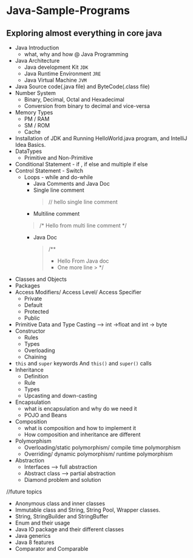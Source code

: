 # Java-Sample-Programs
## Exploring almost everything in core java
- Java Introduction
  - what, why and how @ Java Programming
- Java Architecture
  - Java development Kit `JDK`
  - Java Runtime Environment `JRE`
  - Java Virtual Machine `JVM`
- Java Source code(.java file) and ByteCode(.class file)
- Number System
  - Binary, Decimal, Octal and Hexadecimal
  - Conversion from binary to decimal and vice-versa
- Memory Types
  - PM / RAM
  - SM / ROM
  - Cache
- Installation of JDK and Running HelloWorld.java program, and IntelliJ Idea Basics.
- DataTypes
  - Primitive and Non-Primitive
- Conditional Statement - if , if else and multiple if else
- Control Statement - Switch
  - Loops - while and do-while
    - Java Comments and Java Doc
    - Single line comment
      > // hello single line comment
    - Multiline comment
    > /*
    >   Hello from
    >   multi line comment
    >   */
    - Java Doc
      > /**
      >  * Hello From Java doc
      >  * One more line
           >  */
- Classes and Objects
- Packages
- Access Modifiers/ Access Level/ Access Specifier
  - Private
  - Default
  - Protected
  - Public
- Primitive Data and Type Casting --> int ->float and int -> byte
- Constructor
  - Rules
  - Types
  - Overloading
  - Chaining
- `this` and `super` keywords And `this()` and `super()` calls
- Inheritance
  - Definition
  - Rule
  - Types
  - Upcasting and down-casting
- Encapsulation
  - what is encapsulation and why do we need it
  - POJO and Beans
- Composition
  - what is composition and how to implement it
  - How composition and inheritance are different
- Polymorphism
  - Overloading/static polymorphism/ compile time polymorphism
  - Overriding/ dynamic polymorphism/ runtime polymorphism
- Abstraction
  - Interfaces --> full abstraction
  - Abstract class --> partial abstraction
  - Diamond problem and solution

//future topics

- Anonymous class and inner classes
- Immutable class and String, String Pool, Wrapper classes.
- String, StringBuilder and StringBuffer
- Enum and their usage
- Java IO package and their different classes
- Java generics
- Java 8 features
- Comparator and Comparable